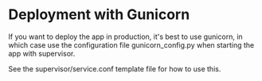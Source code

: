 # Deployment with Gunicorn

If you want to deploy the app in production, it's best to use gunicorn,
in which case use the configuration file gunicorn_config.py when starting
the app with supervisor.

See the supervisor/service.conf template file for how to use this.